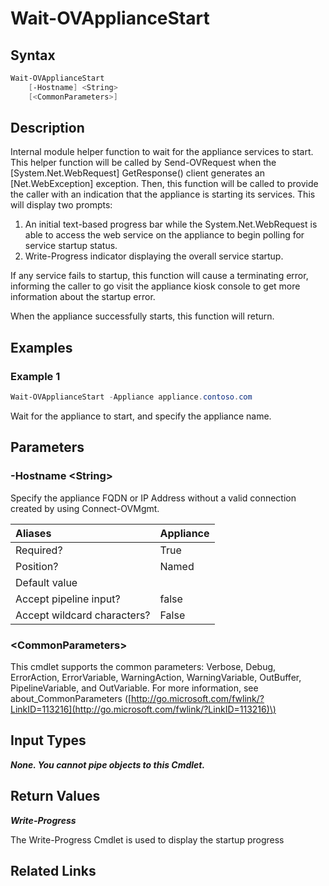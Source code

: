 ﻿---
description: Wait for Appliance services to start.
---

# Wait-OVApplianceStart

## Syntax

```powershell
Wait-OVApplianceStart
    [-Hostname] <String>
    [<CommonParameters>]
```

## Description

Internal module helper function to wait for the appliance services to start.  This helper function will be called by Send-OVRequest when the [System.Net.WebRequest] GetResponse() client generates an [Net.WebException] exception.  Then, this function will be called to provide the caller with an indication that the appliance is starting its services.  This will display two prompts:

1. An initial text-based progress bar while the System.Net.WebRequest is able to access the web service on the appliance to begin polling for service startup status.
2. Write-Progress indicator displaying the overall service startup.

If any service fails to startup, this function will cause a terminating error, informing the caller to go visit the appliance kiosk console to get more information about the startup error.

When the appliance successfully starts, this function will return.

## Examples

###  Example 1 

```powershell
Wait-OVApplianceStart -Appliance appliance.contoso.com
```

Wait for the appliance to start, and specify the appliance name.

## Parameters

### -Hostname &lt;String&gt;

Specify the appliance FQDN or IP Address without a valid connection created by using Connect-OVMgmt.

| Aliases | Appliance |
| :--- | :--- |
| Required? | True |
| Position? | Named |
| Default value |  |
| Accept pipeline input? | false |
| Accept wildcard characters? | False |

### &lt;CommonParameters&gt;

This cmdlet supports the common parameters: Verbose, Debug, ErrorAction, ErrorVariable, WarningAction, WarningVariable, OutBuffer, PipelineVariable, and OutVariable. For more information, see about\_CommonParameters \([http://go.microsoft.com/fwlink/?LinkID=113216](http://go.microsoft.com/fwlink/?LinkID=113216)\)

## Input Types

_**None.  You cannot pipe objects to this Cmdlet.**_

## Return Values

_**Write-Progress**_

The Write-Progress Cmdlet is used to display the startup progress

## Related Links

